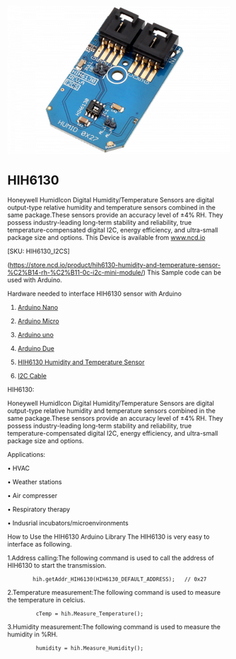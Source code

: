 
[![HIH6130](HIH6130_I2C.png)](https://store.ncd.io/product/hih6130-humidity-and-temperature-sensor-%C2%B14-rh-%C2%B11-0c-i2c-mini-module/)

# HIH6130

Honeywell HumidIcon Digital Humidity/Temperature Sensors are digital output-type relative humidity and temperature sensors combined in the same package.These sensors provide an accuracy level of ±4% RH. They possess industry-leading long-term stability and reliability, true temperature-compensated digital I2C, energy efficiency, and ultra-small package size and options.
This Device is available from www.ncd.io 

[SKU: HIH6130_I2CS]

(https://store.ncd.io/product/hih6130-humidity-and-temperature-sensor-%C2%B14-rh-%C2%B11-0c-i2c-mini-module/)
This Sample code can be used with Arduino.

Hardware needed to interface HIH6130 sensor with Arduino

1. <a href="https://store.ncd.io/product/i2c-shield-for-arduino-nano/">Arduino Nano</a>

2. <a href="https://store.ncd.io/product/i2c-shield-for-arduino-micro-with-i2c-expansion-port/">Arduino Micro</a>

3. <a href="https://store.ncd.io/product/i2c-shield-for-arduino-uno/">Arduino uno</a>

4. <a href="https://store.ncd.io/product/dual-i2c-shield-for-arduino-due-with-modular-communications-interface/">Arduino Due</a>

5. <a href="https://store.ncd.io/product/hih6130-humidity-and-temperature-sensor-%C2%B14-rh-%C2%B11-0c-i2c-mini-module/">HIH6130 Humidity and Temperature Sensor</a>

6. <a href="https://store.ncd.io/product/i%C2%B2c-cable/">I2C Cable</a>

HIH6130:

Honeywell HumidIcon Digital Humidity/Temperature Sensors are digital output-type relative humidity and temperature sensors combined in the same package.These sensors provide an accuracy level of ±4% RH. They possess industry-leading long-term stability and reliability, true temperature-compensated digital I2C, energy efficiency, and ultra-small package size and options.

Applications:

• HVAC

• Weather stations

• Air compresser

• Respiratory therapy

• Indusrial incubators/microenvironments

How to Use the HIH6130 Arduino Library
The HIH6130 is very easy to interface as following.

1.Address calling:The following command is used to call the address of HIH6130 to start the transmission.

            hih.getAddr_HIH6130(HIH6130_DEFAULT_ADDRESS);   // 0x27

2.Temperature measurement:The following command is used to measure the temperature in celcius.

             cTemp = hih.Measure_Temperature();
            
3.Humidity measurement:The following command is used to measure the humidity in %RH.

             humidity = hih.Measure_Humidity();

